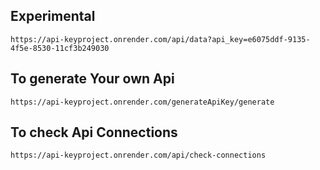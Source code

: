 ## Experimental

```
https://api-keyproject.onrender.com/api/data?api_key=e6075ddf-9135-4f5e-8530-11cf3b249030
```
## To generate Your own Api
```
https://api-keyproject.onrender.com/generateApiKey/generate

```
## To check Api Connections
```
https://api-keyproject.onrender.com/api/check-connections
```
